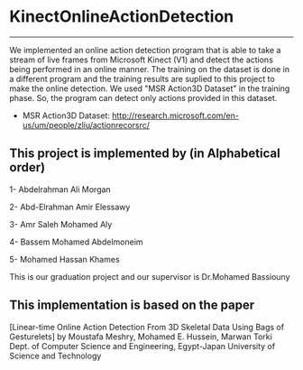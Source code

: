 # KinectOnlineActionDetection
------------------------------
We implemented an online action detection program that is able to take a stream of live frames from Microsoft Kinect (V1) and detect the actions being performed in an online manner. The training on the dataset is done in a different program and the training results are suplied to this project to make the online detection.
We used "MSR Action3D Dataset" in the training phase. So, the program can detect only actions provided in this dataset.

- MSR Action3D Dataset: http://research.microsoft.com/en-us/um/people/zliu/actionrecorsrc/

This project is implemented by (in Alphabetical order)
------------------------------------------------------
1- Abdelrahman Ali Morgan

2- Abd-Elrahman Amir Elessawy

3- Amr Saleh Mohamed Aly

4- Bassem Mohamed Abdelmoneim

5- Mohamed Hassan Khames

This is our graduation project and our supervisor is
Dr.Mohamed Bassiouny

This implementation is based on the paper
------------------------------------------
[Linear-time Online Action Detection From 3D Skeletal Data Using Bags of Gesturelets]
by Moustafa Meshry, Mohamed E. Hussein, Marwan Torki
Dept. of Computer Science and Engineering, Egypt-Japan University of Science and Technology


